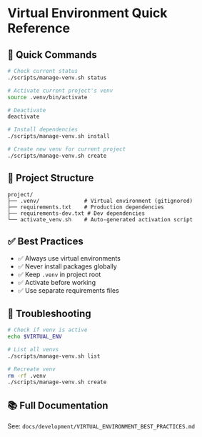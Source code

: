 # Virtual Environment Quick Reference

## 🚀 Quick Commands

```bash
# Check current status
./scripts/manage-venv.sh status

# Activate current project's venv
source .venv/bin/activate

# Deactivate
deactivate

# Install dependencies
./scripts/manage-venv.sh install

# Create new venv for current project
./scripts/manage-venv.sh create
```

## 📁 Project Structure

```
project/
├── .venv/              # Virtual environment (gitignored)
├── requirements.txt    # Production dependencies
├── requirements-dev.txt # Dev dependencies
└── activate_venv.sh    # Auto-generated activation script
```

## ✅ Best Practices

- ✅ Always use virtual environments
- ✅ Never install packages globally
- ✅ Keep `.venv` in project root
- ✅ Activate before working
- ✅ Use separate requirements files

## 🔧 Troubleshooting

```bash
# Check if venv is active
echo $VIRTUAL_ENV

# List all venvs
./scripts/manage-venv.sh list

# Recreate venv
rm -rf .venv
./scripts/manage-venv.sh create
```

## 📚 Full Documentation

See: `docs/development/VIRTUAL_ENVIRONMENT_BEST_PRACTICES.md`
